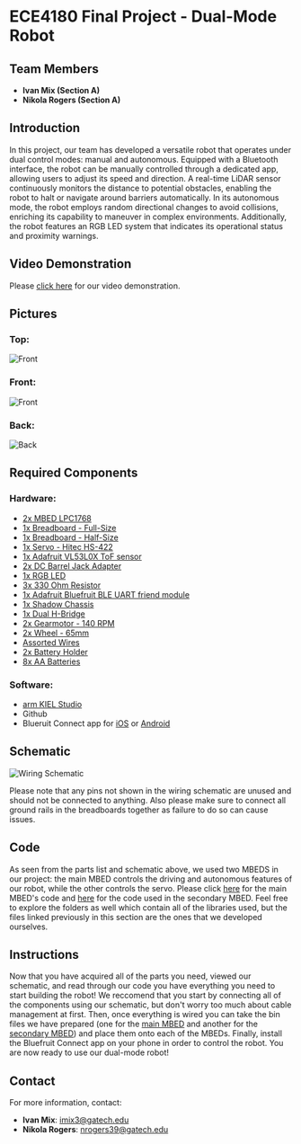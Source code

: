 # ECE4180 Final Project - Dual-Mode Robot

## Team Members

- **Ivan Mix (Section A)**
- **Nikola Rogers (Section A)**

## Introduction

In this project, our team has developed a versatile robot that operates under dual control modes: manual and autonomous. Equipped with a Bluetooth interface, the robot can be manually controlled through a dedicated app, allowing users to adjust its speed and direction. A real-time LiDAR sensor continuously monitors the distance to potential obstacles, enabling the robot to halt or navigate around barriers automatically. In its autonomous mode, the robot employs random directional changes to avoid collisions, enriching its capability to maneuver in complex environments. Additionally, the robot features an RGB LED system that indicates its operational status and proximity warnings.

## Video Demonstration

Please [click here](https://youtu.be/LskHHatkHdY) for our video demonstration.

## Pictures

### Top:

![Front](https://github.com/imix8/ECE4180_FinalProject/blob/main/Pictures/IMG_7470.jpg)

### Front:

![Front](https://github.com/imix8/ECE4180_FinalProject/blob/main/Pictures/IMG_7472.jpg)

### Back:

![Back](https://github.com/imix8/ECE4180_FinalProject/blob/main/Pictures/IMG_7471.jpg)

## Required Components

### Hardware:

- [2x MBED LPC1768](https://os.mbed.com/platforms/mbed-LPC1768/)
- [1x Breadboard - Full-Size](https://www.sparkfun.com/products/12615)
- [1x Breadboard - Half-Size](https://www.sparkfun.com/products/12002)
- [1x Servo - Hitec HS-422](https://www.sparkfun.com/products/11884)
- [1x Adafruit VL53L0X ToF sensor](https://www.adafruit.com/product/3317)
- [2x DC Barrel Jack Adapter](https://www.sparkfun.com/products/10811)
- [1x RGB LED](https://www.sparkfun.com/products/105)
- [3x 330 Ohm Resistor](https://www.sparkfun.com/products/8377)
- [1x Adafruit Bluefruit BLE UART friend module](https://os.mbed.com/users/4180_1/notebook/adafruit-bluefruit-le-uart-friend---bluetooth-low-/)
- [1x Shadow Chassis](https://www.sparkfun.com/products/13301)
- [1x Dual H-Bridge](https://www.sparkfun.com/products/14450)
- [2x Gearmotor - 140 RPM](https://www.sparkfun.com/products/13302)
- [2x Wheel - 65mm](https://www.sparkfun.com/products/13259)
- [Assorted Wires](https://www.sparkfun.com/products/124)
- [2x Battery Holder](https://www.sparkfun.com/products/12083)
- [8x AA Batteries](https://www.sparkfun.com/products/15201)

### Software:

- [arm KIEL Studio](https://studio.keil.arm.com/auth/login)
- Github
- Blueruit Connect app for [iOS](https://apps.apple.com/app/id830125974) or [Android](https://play.google.com/store/apps/details?id=com.adafruit.bluefruit.le.connect&pcampaignid=web_share)

## Schematic

![Wiring Schematic](https://github.com/imix8/ECE4180_FinalProject/blob/main/Pictures/WiringSchematic.png)

Please note that any pins not shown in the wiring schematic are unused and should not be connected to anything. Also please make sure to connect all ground rails in the breadboards together as failure to do so can cause issues.

## Code

As seen from the parts list and schematic above, we used two MBEDS in our project: the main MBED controls the driving and autonomous features of our robot, while the other controls the servo. Please click [here](https://github.com/imix8/ECE4180_FinalProject/blob/main/main_mbed/main.cpp) for the main MBED's code and [here](https://github.com/imix8/ECE4180_FinalProject/blob/main/servo_mbed/main.cpp) for the code used in the secondary MBED. Feel free to explore the folders as well which contain all of the libraries used, but the files linked previously in this section are the ones that we developed ourselves.

## Instructions

Now that you have acquired all of the parts you need, viewed our schematic, and read through our code you have everything you need to start building the robot! We reccomend that you start by connecting all of the components using our schematic, but don't worry too much about cable management at first. Then, once everything is wired you can take the bin files we have prepared (one for the [main MBED](https://github.com/imix8/ECE4180_FinalProject/blob/main/main_mbed.LPC1768.bin) and another for the [secondary MBED](https://github.com/imix8/ECE4180_FinalProject/blob/main/servo_mbed.LPC1768.bin)) and place them onto each of the MBEDs. Finally, install the Bluefruit Connect app on your phone in order to control the robot. You are now ready to use our dual-mode robot!

## Contact

For more information, contact:

- **Ivan Mix**: imix3@gatech.edu
- **Nikola Rogers**: nrogers39@gatech.edu

